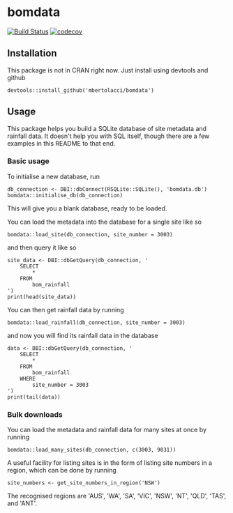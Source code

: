 # bomdata

[![Build Status](https://travis-ci.org/mbertolacci/bomdata.svg?branch=master)](https://travis-ci.org/mbertolacci/bomdata)
[![codecov](https://codecov.io/gh/mbertolacci/bomdata/branch/master/graph/badge.svg)](https://codecov.io/gh/mbertolacci/bomdata)

## Installation

This package is not in CRAN right now. Just install using devtools and github

    devtools::install_github('mbertolacci/bomdata')

## Usage

This package helps you build a SQLite database of site metadata and rainfall data. It doesn't help you with SQL itself, though there are a few examples in this README to that end.

### Basic usage

To initialise a new database, run

    db_connection <- DBI::dbConnect(RSQLite::SQLite(), 'bomdata.db')
    bomdata::initialise_db(db_connection)

This will give you a blank database, ready to be loaded.

You can load the metadata into the database for a single site like so

    bomdata::load_site(db_connection, site_number = 3003)

and then query it like so

    site_data <- DBI::dbGetQuery(db_connection, '
        SELECT
            *
        FROM
            bom_rainfall
    ')
    print(head(site_data))

You can then get rainfall data by running

    bomdata::load_rainfall(db_connection, site_number = 3003)

and now you will find its rainfall data in the database

    data <- DBI::dbGetQuery(db_connection, '
        SELECT
            *
        FROM
            bom_rainfall
        WHERE
            site_number = 3003
    ')
    print(tail(data))

### Bulk downloads

You can load the metadata and rainfall data for many sites at once by running

    bomdata::load_many_sites(db_connection, c(3003, 9031))

A useful facility for listing sites is in the form of listing site numbers in a region, which can be done by running

    site_numbers <- get_site_numbers_in_region('NSW')

The recognised regions are 'AUS', 'WA', 'SA', 'VIC', 'NSW', 'NT', 'QLD', 'TAS', and 'ANT'.